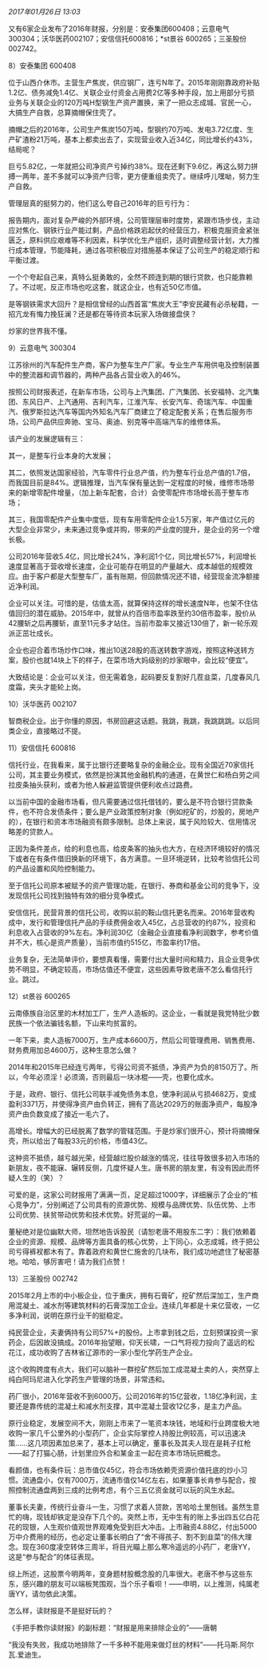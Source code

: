 _2017年01月26日 13:03_

又有6家企业发布了2016年财报，分别是：安泰集团600408；云意电气300304；沃华医药002107；安信信托600816；*st景谷 600265；三圣股份002742。

8）安泰集团 600408

位于山西介休市。主营生产焦炭，供应钢厂，连亏N年了。2015年刚刚靠政府补贴1.2亿、债务减免1.4亿、关联企业付资金占用费2亿等多种手段，加上用部分亏损业务与关联企业的120万吨H型钢生产资产置换，来了一把众志成城、官民一心，大搞生产自救，总算摘帽保住壳了。

摘帽之后的2016年，公司生产焦炭150万吨，型钢约70万吨、发电3.72亿度、生产矿渣粉21万吨，基本上都卖出去了，实现营业收入近34亿，同比增长约43%，结局呢？

巨亏5.82亿，一年就把公司净资产亏掉约38%。现在还剩下9.6亿，再这么努力拼搏一两年，差不多就可以净资产归零，更方便重组卖壳了。继续呼儿嘿呦，努力生产自救。

管理层真的挺努力的，他们这么夸自己2016年的巨亏行为：

报告期内，面对复杂严峻的外部环境，公司管理层审时度势，紧跟市场步伐，主动应对焦化、钢铁行业产能过剩，产品价格跌宕起伏的经营压力，积极克服资金紧张匮乏，原料供应艰难等不利因素，科学优化生产组织，适时调整经营计划，大力推行成本管理，节能降耗，通过各项积极应对措施基本保证了公司生产的稳定顺行和平衡过渡。

一个个夸起自己来，真特么挺勇敢的，全然不顾连到期的银行贷款，也只能靠赖了。不过呢，反正市场也吃这套，就这企业，也有近50亿市值。  

是等钢铁需求大回升？是相信曾经的山西首富“焦炭大王”李安民藏有必杀秘籍，一招亢龙有悔力挽狂澜？还是都在等待资本玩家入场做接盘侠？

炒家的世界我不懂。

9）云意电气 300304

江苏徐州的汽车配件生产商，客户为整车生产厂家。专业生产车用供电及控制装置中的整流器和调节器的，两种产品各占营业收入的46%。

按照公司财报表述，在新车市场，公司与上汽集团、广汽集团、长安福特、北汽集团、东风日产、上汽通用、吉利汽车，江淮汽车、长安汽车、奇瑞汽车、中国重汽、俄罗斯拉达汽车等国内外知名汽车厂商建立了稳定配套关系；在售后服务市场，公司产品供应奔驰、宝马、奥迪、别克等中高端汽车的维修体系。

该产业的发展逻辑有三：

其一，是整车行业本身的大发展；

其二，依照发达国家经验，汽车零件行业总产值，约为整车行业总产值的1.7倍，而我国目前是84%。逻辑推理，当汽车保有量达到一定程度的时候，维修市场带来的新增零配件增量，（加上新车配套，合计）会使零配件市场增长高于整车市场；

其三，我国零配件产业集中度低，现有车用零配件企业1.5万家，年产值过亿元的大型企业非常少，未来通过竞争或并购，带来的产业度的提升，是企业的另一个增长极。

公司2016年营收5.4亿，同比增长24%，净利润1个亿，同比增长57%，利润增长速度显著高于营收增长速度，企业可能存在明显的产量越大、成本越低的规模效应。由于客户都是大型整车厂，虽有账期，但回款情况还不错，经营现金流净额接近净利润。

企业可以关注。可惜的是，估值太高，就算保持这样的增长速度N年，也架不住估值回归的潜在威胁。2015年中，就曾从约百倍市盈率跌至约30倍市盈率，股价从42腰斩之后再腰斩，直至11元多才站住。当前市盈率又接近130倍了，新一轮乐观派正茁壮成长。

企业也迎合着市场炒作口味，推出10送28股的高送转数字游戏，按照这种送转方案，股价也就14块上下的样子，在菜市场大妈级别的炒家眼中，会比较“便宜”。

大致结论是：企业可以关注，但无需着急，起码要反复割好几茬韭菜，几度春风几度霜，夹头才能轮上岗。

10）沃华医药 002107

智商税企业。出于你懂的原因，书房回避这话题。我跳，我跳，我跳跳跳。以后同类企业，直接略过不提。

11）安信信托 600816

信托行业，在我看来，属于比银行还要略复杂的金融企业。现有全国近70家信托公司，其主要业务模式，依然是扮演其他金融机构的通道，在黄世仁和杨白劳之间拉皮条抽头获利，或者为他人躲避监管提供便利收点过路费。

以当前中国的金融市场看，但凡需要通过信托借钱的，要么是不符合银行贷款条件，也不符合发债条件；要么是产业政策控制对象（例如挖矿的，炒股的，房地产的），在银行和资本市场融资有颇多限制。总体上来说，属于风险较大、信用情况略差的贷款人。

正因为条件差点，给的利息也高，给皮条客的抽头也大方，在经济环境较好的情况下或者在有条件借旧换新的环境下，各方满意。一旦环境逆转，比较考验信托公司的产品设置和风险控制能力。

至于信托公司原本被赋予的资产管理功能，在银行、券商和基金公司的竞争下，没发现信托公司找到独特有效的细分竞争模式。

安信信托，民营背景的信托公司，收购以前的鞍山信托更名而来。2016年营收构成中，发行和管理信托产品的手续费佣金收入45亿，占总营收的约87%，投资和利息收入占营收的9%左右。净利润30亿（金融企业直接看净利润数字，参考价值并不大，核心是资产质量），当前市值约515亿，市盈率约17倍。

业务复杂，无法简单评价，要想真看懂，需要付出大量时间和精力，且企业竞争优势不明显，不确定较高，市场估值还不便宜，这些因素导致老唐不怎么看信托行业。跳过。

12）st景谷 600265

云南傣族自治区里的木材加工厂，生产人造板的。这企业，一看就是我党特批少数民族一个依法骗钱名额，下山来均贫富的。

一年下来，卖人造板7000万，生产成本6600万，然后公司管理费用、销售费用、财务费用加总4600万，这种生意怎么做？

2014年和2015年已经连亏两年，亏得公司资不抵债，净资产为负的8150万了。所以，今年必须淫！必须滴，否则最后一块冰棍——壳，也要化成水。

于是，政府、银行、信托公司联手减免债务本息，使净利润从亏损4682万，变成盈利3371万，并使得净资产由负转正，拥有了高达2029万的账面净资产，每股净资产由负数变成了接近一毛六了。

高增长。增幅大的已经脱离了数学的管辖范围。于是炒家们很开心，预计将摘帽保壳，所以给出了每股33元的价格，市值43亿。

这种资不抵债，越亏越光荣，经营越烂股价越涨的情况，往往导致很多初入市场的新朋友，夜不能寐、辗转反侧，几度怀疑人生。唐书房的朋友里，有没有因此而怀疑人生的（笑）？

可爱的是，这家公司财报用了满满一页，足足超过1000字，详细展示了企业的“核心竞争力”，分别阐述了公司具有的资源优势、规模与品牌优势、队伍优势、上市公司优势、扶贫带动优势和技术优势。好荒诞的一幕。

董秘绝对是位幽默大师，坦然地告诉股民（请恕老唐不用股东二字）：我们依赖着企业的资源、规模、品牌等方面具备的核心优势，上下同心，众志成城，终于把公司亏得裤衩都木有了。靠着政府和黄世仁施舍的几块布，我们成功地遮住了秘密基地。哈哈，够厉害吧！请为我们点赞！

13）三圣股份 002742

2015年2月上市的中小板企业，位于重庆，拥有石膏矿，挖矿然后深加工，生产商用混凝土、减水剂等建筑材料的石膏深加工企业。连续几年都是十来亿营收，一亿多净利润，说明在原行业干的挺稳定。

纯民营企业，夫妻俩持有公司57%+的股份。上市拿到钱之后，立刻预谋投资一家药企，后因故没搞成。2016年抬望眼，仰天长啸，一口气将视力投向了遥远的松花江，成功收购了吉林省辽源市的一家小型化学药生产企业。

这个收购跨度有点大，我们可以脑补一群挖矿然后加工成混凝土卖的人，突然穿上纯白阿玛尼进入化学药生产管理的场景，非常违和。

药厂很小，2016年营收不到6000万。公司2016年的15亿营收，1.18亿净利润，主要还是靠传统的混凝土和减水剂支撑，其中混凝土营收12亿多，是主力产品。

原行业稳定，发展空间不大，刚刚上市来了一笔资本块钱，地域和行业跨度极大地收购一家几千公里外的小型药厂，企业实际掌控人持股比例较高，可以迅速决策……这几项因素加总来了，基本上可以确定，董事长及其夫人现在是耗子扛枪——起了打猫心肠，计划里应外合和某金主一起在资本市场玩把概念。

看颜值，也有条件玩：总市值仅45亿，符合市场依赖壳资源价值托底的炒小习惯。流通盘小，仅有7000万，流通市值仅14亿左右，如果董事长肯参与配合，按照控制流通盘两到三成的比例考虑，有个三五亿资金就可以玩的风生水起。

董事长夫妻，传统行业奋斗一生，习惯了求着人贷款，苦哈哈土里刨钱。虽然生意忙的嗨，现钱却铁定是没存下几个的。突然上市，无中生有的账上多出四五亿白花花的现银，人生观价值观世界观难免受到巨大冲击。上市融资4.88亿，付出5000万中介费用的经历，也必定让董事长明白了“舍不得孩子、割不到韭菜”的伟大理念。现在360度凌空转体三周半，将目光瞄上那么寒冷遥远的小药厂，老唐YY，这是“参与配合”的体征表现。

综上所述，这股票今明两年，变身题材股概念股的几率很大。老唐不参与这些东东，感兴趣的朋友可以端板凳围观，当个乐子看呗！——申明，以上推测，纯属老唐YY，请勿依此决策。

怎么样，读财报是不是挺好玩的？ 

《手把手教你读财报》的副标题：“财报是用来排除企业的”——唐朝

“我没有失败，我成功地排除了一千多种不能用来做灯丝的材料”——托马斯.阿尔瓦.爱迪生。

